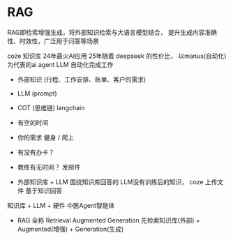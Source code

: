 # RAG

RAG即检索增强生成，将外部知识检索与大语言模型结合，
提升生成内容准确性、时效性，广泛用于问答等场景

coze 知识库 24年最火AI应用
25年随着 deepseek 的性价比， 以manus(自动化) 为代表的ai
agent LLM 自动化完成工作
- 外部知识 (行程、工作安排、账单、客户的需求)
- LLM (prompt)
- COT (思维链) langchain
 - 有空的时间
 - 你的需求 健身 / 爬上
 - 有没有办卡？
 - 教练有无时间？ 发邮件

- 外部知识库 + LLM 
 围绕知识库回答的
 LLM没有训练后的知识，
 coze 上传文件 基于知识回答 

 知识库 + LLM + 硬件 中医Agent智能体

- RAG 全称
 Retrieval Augmented Generation
 先检索知识库(外部) + Augmented(增强) + Generation(生成)